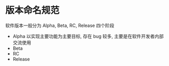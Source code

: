 # 版本命名规范

软件版本一般分为 Alpha, Beta, RC, Release 四个阶段

- Alpha
  以实现主要功能为主要目标, 存在 bug 较多, 主要是在软件开发者内部交流使用
- Beta
- RC
- Release
